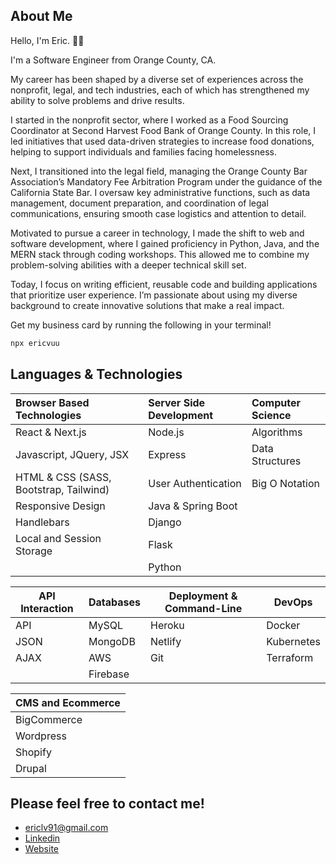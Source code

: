 ## About Me

Hello, I'm Eric. 🤘🏼

I'm a Software Engineer from Orange County, CA.

My career has been shaped by a diverse set of experiences across the nonprofit, legal, and tech industries, each of which has strengthened my ability to solve problems and drive results.

I started in the nonprofit sector, where I worked as a Food Sourcing Coordinator at Second Harvest Food Bank of Orange County. In this role, I led initiatives that used data-driven strategies to increase food donations, helping to support individuals and families facing homelessness.

Next, I transitioned into the legal field, managing the Orange County Bar Association’s Mandatory Fee Arbitration Program under the guidance of the California State Bar. I oversaw key administrative functions, such as data management, document preparation, and coordination of legal communications, ensuring smooth case logistics and attention to detail.

Motivated to pursue a career in technology, I made the shift to web and software development, where I gained proficiency in Python, Java, and the MERN stack through coding workshops. This allowed me to combine my problem-solving abilities with a deeper technical skill set.

Today, I focus on writing efficient, reusable code and building applications that prioritize user experience. I’m passionate about using my diverse background to create innovative solutions that make a real impact.

Get my business card by running the following in your terminal!
```bash
npx ericvuu
```

## Languages & Technologies

| Browser Based Technologies                 | Server Side Development | Computer Science |
| :----------------------------------------- | :---------------------- | :--------------- |
| React & Next.js                            | Node.js                 | Algorithms       |
| Javascript, JQuery, JSX                    | Express                 | Data Structures  |
| HTML & CSS (SASS, Bootstrap, Tailwind)     | User Authentication     | Big O Notation   |
| Responsive Design                          | Java & Spring Boot      |                  |
| Handlebars                                 | Django                  |                  |
| Local and Session Storage                  | Flask                   |                  |
|                                            | Python                  |                  |



| API Interaction | Databases | Deployment & Command-Line | DevOps     |
| --------------- | --------- | ------------------------- | -----------|
| API             | MySQL     | Heroku                    | Docker     |
| JSON            | MongoDB   | Netlify                   | Kubernetes |
| AJAX            | AWS       | Git                       | Terraform  |
|                 | Firebase  |                           |            |

|CMS and Ecommerce|
| --------------- |
|BigCommerce      |
|Wordpress        |
|Shopify          |
|Drupal           |

## Please feel free to contact me!

- ericlv91@gmail.com
- [Linkedin](https://www.linkedin.com/in/ericvuu)
- [Website](https://www.ericvuu.dev/)
